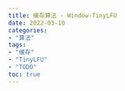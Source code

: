 ```yaml
---
title: 缓存算法 - Window-TinyLFU
date: 2022-03-10
categories:
- "算法"
tags:
- "缓存"
- "TinyLFU"
- "TODO"
toc: true
---
```

